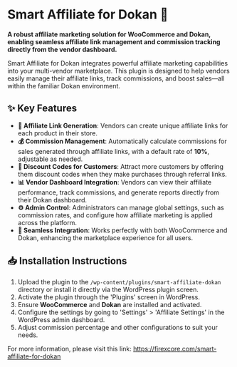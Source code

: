 # Smart Affiliate for Dokan 🚀

**A robust affiliate marketing solution for WooCommerce and Dokan, enabling seamless affiliate link management and commission tracking directly from the vendor dashboard.**

Smart Affiliate for Dokan integrates powerful affiliate marketing capabilities into your multi-vendor marketplace. This plugin is designed to help vendors easily manage their affiliate links, track commissions, and boost sales—all within the familiar Dokan environment.

## ✨ Key Features

- **🔗 Affiliate Link Generation**: Vendors can create unique affiliate links for each product in their store.
- **💰 Commission Management**: Automatically calculate commissions for sales generated through affiliate links, with a default rate of **10%**, adjustable as needed.
- **🎁 Discount Codes for Customers**: Attract more customers by offering them discount codes when they make purchases through referral links.
- **📊 Vendor Dashboard Integration**: Vendors can view their affiliate performance, track commissions, and generate reports directly from their Dokan dashboard.
- **⚙️ Admin Control**: Administrators can manage global settings, such as commission rates, and configure how affiliate marketing is applied across the platform.
- **🛒 Seamless Integration**: Works perfectly with both WooCommerce and Dokan, enhancing the marketplace experience for all users.

## 📥 Installation Instructions

1. Upload the plugin to the `/wp-content/plugins/smart-affiliate-dokan` directory or install it directly via the WordPress plugin screen.
2. Activate the plugin through the 'Plugins' screen in WordPress.
3. Ensure **WooCommerce** and **Dokan** are installed and activated.
4. Configure the settings by going to 'Settings' > 'Affiliate Settings' in the WordPress admin dashboard.
5. Adjust commission percentage and other configurations to suit your needs.

   
For more information, please visit this link: [https://firexcore.com/smart-affiliate-for-dokan
](https://firexcore.com/smart-affiliate-for-dokan/)

